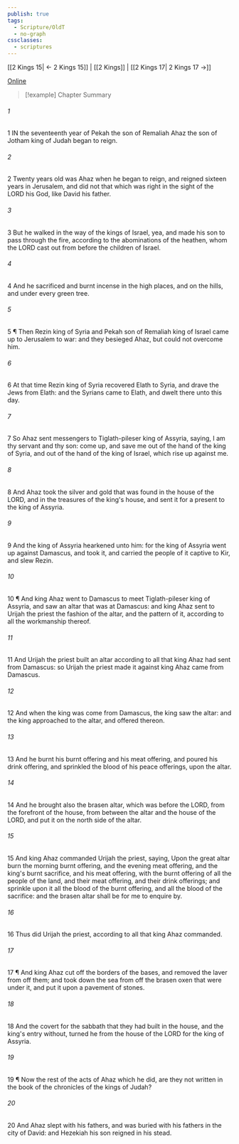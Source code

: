 ```yaml
---
publish: true
tags:
  - Scripture/OldT
  - no-graph
cssclasses:
  - scriptures
---
```

[[2 Kings 15| ← 2 Kings 15]] | [[2 Kings]] | [[2 Kings 17| 2 Kings 17 →]]

[Online](https://churchofjesuschrist.org/study/scriptures/ot/2-kgs/16?lang=eng)

>[!example] Chapter Summary
>
###### 1
1 IN the seventeenth year of Pekah the son of Remaliah Ahaz the son of Jotham king of Judah began to reign.
###### 2
2 Twenty years old was Ahaz when he began to reign, and reigned sixteen years in Jerusalem, and did not that which was right in the sight of the LORD his God, like David his father.
###### 3
3 But he walked in the way of the kings of Israel, yea, and made his son to pass through the fire, according to the abominations of the heathen, whom the LORD cast out from before the children of Israel.
###### 4
4 And he sacrificed and burnt incense in the high places, and on the hills, and under every green tree.
###### 5
5 ¶ Then Rezin king of Syria and Pekah son of Remaliah king of Israel came up to Jerusalem to war: and they besieged Ahaz, but could not overcome him.
###### 6
6 At that time Rezin king of Syria recovered Elath to Syria, and drave the Jews from Elath: and the Syrians came to Elath, and dwelt there unto this day.
###### 7
7 So Ahaz sent messengers to Tiglath-pileser king of Assyria, saying, I am thy servant and thy son: come up, and save me out of the hand of the king of Syria, and out of the hand of the king of Israel, which rise up against me.
###### 8
8 And Ahaz took the silver and gold that was found in the house of the LORD, and in the treasures of the king's house, and sent it for a present to the king of Assyria.
###### 9
9 And the king of Assyria hearkened unto him: for the king of Assyria went up against Damascus, and took it, and carried the people of it captive to Kir, and slew Rezin.
###### 10
10 ¶ And king Ahaz went to Damascus to meet Tiglath-pileser king of Assyria, and saw an altar that was at Damascus: and king Ahaz sent to Urijah the priest the fashion of the altar, and the pattern of it, according to all the workmanship thereof.
###### 11
11 And Urijah the priest built an altar according to all that king Ahaz had sent from Damascus: so Urijah the priest made it against king Ahaz came from Damascus.
###### 12
12 And when the king was come from Damascus, the king saw the altar: and the king approached to the altar, and offered thereon.
###### 13
13 And he burnt his burnt offering and his meat offering, and poured his drink offering, and sprinkled the blood of his peace offerings, upon the altar.
###### 14
14 And he brought also the brasen altar, which was before the LORD, from the forefront of the house, from between the altar and the house of the LORD, and put it on the north side of the altar.
###### 15
15 And king Ahaz commanded Urijah the priest, saying, Upon the great altar burn the morning burnt offering, and the evening meat offering, and the king's burnt sacrifice, and his meat offering, with the burnt offering of all the people of the land, and their meat offering, and their drink offerings; and sprinkle upon it all the blood of the burnt offering, and all the blood of the sacrifice: and the brasen altar shall be for me to enquire by.
###### 16
16 Thus did Urijah the priest, according to all that king Ahaz commanded.
###### 17
17 ¶ And king Ahaz cut off the borders of the bases, and removed the laver from off them; and took down the sea from off the brasen oxen that were under it, and put it upon a pavement of stones.
###### 18
18 And the covert for the sabbath that they had built in the house, and the king's entry without, turned he from the house of the LORD for the king of Assyria.
###### 19
19 ¶ Now the rest of the acts of Ahaz which he did, are they not written in the book of the chronicles of the kings of Judah?
###### 20
20 And Ahaz slept with his fathers, and was buried with his fathers in the city of David: and Hezekiah his son reigned in his stead.



